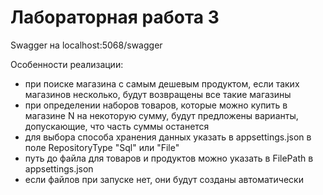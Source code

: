 # Лабораторная работа 3

Swagger на localhost:5068/swagger

Особенности реализации:
- при поиске магазина с самым дешевым продуктом, если таких магазинов несколько, будут возвращены все такие магазины
- при определении наборов товаров, которые можно купить в магазине N на некоторую сумму, будут предложены варианты, допускающие, что часть суммы останется
- для выбора способа хранения данных указать в appsettings.json в поле RepositoryType "Sql" или "File"
- путь до файла для товаров и продуктов можно указать в FilePath в appsettings.json
- если файлов при запуске нет, они будут созданы автоматически

